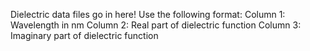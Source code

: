 Dielectric data files go in here! 
Use the following format:
Column 1:  Wavelength in nm
Column 2:  Real part of dielectric function
Column 3:  Imaginary part of dielectric function

